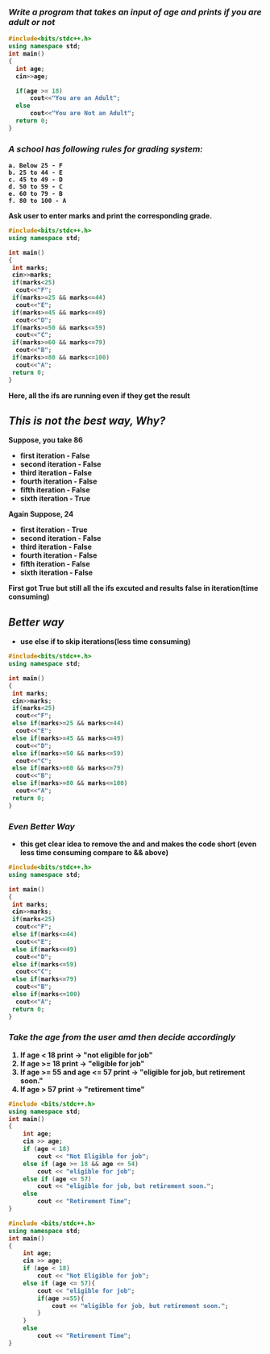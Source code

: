 ### _Write a program that takes an input of age and prints if you are adult or not_
<b>

```cpp
#include<bits/stdc++.h>
using namespace std;
int main()
{
  int age;
  cin>>age;

  if(age >= 18)
      cout<<"You are an Adult";
  else
      cout<<"You are Not an Adult";
  return 0;
}
```

### _A school has following rules for grading system:_
```
a. Below 25 - F
b. 25 to 44 - E
c. 45 to 49 - D
d. 50 to 59 - C
e. 60 to 79 - B
f. 80 to 100 - A
```
Ask user to enter marks and print the corresponding grade.

```cpp
#include<bits/stdc++.h>
using namespace std;

int main()
{
 int marks;
 cin>>marks;
 if(marks<25)
  cout<<"F";
 if(marks>=25 && marks<=44)
  cout<<"E";
 if(marks>=45 && marks<=49)
  cout<<"D";
 if(marks>=50 && marks<=59)
  cout<<"C";
 if(marks>=60 && marks<=79)
  cout<<"B";
 if(marks>=80 && marks<=100)
  cout<<"A";
 return 0;
}
```
Here, all the ifs are running even if they get the result

## _This is not the best way, Why?_
Suppose, you take 86
- first iteration - False
- second iteration - False
- third iteration - False
- fourth iteration - False
- fifth iteration - False
- sixth iteration - True

Again Suppose, 24
- first iteration - True
- second iteration - False
- third iteration - False
- fourth iteration - False
- fifth iteration - False
- sixth iteration - False

First got True but still all the ifs excuted and results false in iteration(time consuming)

## _Better way_
- use else if to skip iterations(less time consuming)

```cpp
#include<bits/stdc++.h>
using namespace std;

int main()
{
 int marks;
 cin>>marks;
 if(marks<25)
  cout<<"F";
 else if(marks>=25 && marks<=44)
  cout<<"E";
 else if(marks>=45 && marks<=49)
  cout<<"D";
 else if(marks>=50 && marks<=59)
  cout<<"C";
 else if(marks>=60 && marks<=79)
  cout<<"B";
 else if(marks>=80 && marks<=100)
  cout<<"A";
 return 0;
}
```

### _Even Better Way_
- this get clear idea to remove the and and makes the code short (even less time consuming compare to && above)

```cpp
#include<bits/stdc++.h>
using namespace std;

int main()
{
 int marks;
 cin>>marks;
 if(marks<25)
  cout<<"F";
 else if(marks<=44)
  cout<<"E";
 else if(marks<=49)
  cout<<"D";
 else if(marks<=59)
  cout<<"C";
 else if(marks<=79)
  cout<<"B";
 else if(marks<=100)
  cout<<"A";
 return 0;
}
```

### _Take the age from the user amd then decide accordingly_
1. If age < 18
   print -> "not eligible for job"
2. If age >= 18
   print -> "eligible for job"
3. If age >= 55 and age <= 57
   print -> "eligible for job, but retirement soon."
4. If age > 57
   print -> "retirement time"

```cpp
#include <bits/stdc++.h>
using namespace std;
int main()
{
    int age;
    cin >> age;
    if (age < 18)
        cout << "Not Eligible for job";
    else if (age >= 18 && age <= 54)
        cout << "eligible for job";
    else if (age <= 57)
        cout << "eligible for job, but retirement soon.";
    else 
        cout << "Retirement Time";
}
```
```cpp
#include <bits/stdc++.h>
using namespace std;
int main()
{
    int age;
    cin >> age;
    if (age < 18)
        cout << "Not Eligible for job";
    else if (age <= 57){
        cout << "eligible for job";
        if(age >=55){
            cout << "eligible for job, but retirement soon.";
        }
    } 
    else 
        cout << "Retirement Time";
}
```
























</b>


